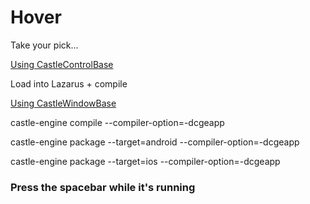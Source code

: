 # Hover

Take your pick...

<u>Using CastleControlBase</u>

Load into Lazarus + compile

<u>Using CastleWindowBase</u>

castle-engine compile --compiler-option=-dcgeapp

castle-engine package  --target=android --compiler-option=-dcgeapp

castle-engine package  --target=ios --compiler-option=-dcgeapp

### Press the spacebar while it's running